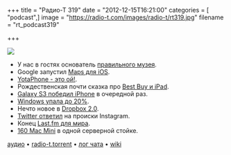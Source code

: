 +++
title = "Радио-Т 319"
date = "2012-12-15T16:21:00"
categories = [ "podcast",]
image = "https://radio-t.com/images/radio-t/rt319.jpg"
filename = "rt_podcast319"

+++

![](https://radio-t.com/images/radio-t/rt319.jpg)

* У нас в гостях основатель [правильного музея](http://www.cultofmac.com/195205/more-macs-than-they-can-count-inside-the-moscow-apple-museum-gallery/).
* Google запустил [Maps для iOS](http://techcrunch.com/2012/12/12/take-that-apple-maps/).
* [YotaPhone - это ой!](http://www.engadget.com/2012/12/13/yotaphone-dualscreen-android-hands-on/).
* Рождественская почти сказка про [Best Buy и iPad](http://gizmodo.com/5966898/best-buy-screw-up-results-in-an-amazing-buy-one-get-five-deal-on-ipads).
* [Galaxy S3 победил iPhone](http://www.cnet.com/8301-33506_1-57557848-306/galaxy-s3-beats-iphone-5-for-best-device-of-2012/) в очередной раз.
* [Windows упала до 20%](http://www.theregister.co.uk/2012/12/13/windows_market_share_just_20percent/).
* Нечто новое в [Dropbox 2.0](http://thenextweb.com/apps/2012/12/14/dropbox-updates-with-a-fresh-mobile-look-and-refined-photo-experience-on-ios/).
* [Twitter ответил](http://www.theverge.com/2012/12/11/3755908/twitter-adds-filters-but-misses-the-point) на происки Instagram.
* Конец [Last.fm для мира](http://thenextweb.com/media/2012/12/13/last-fm-to-kill-its-radio-feature-in-many-countries-next-month-making-it-a-paid-feature-i).
* [160 Mac Mini](http://habrahabr.ru/post/162023/) в одной серверной стойке.

[аудио](http://cdn.radio-t.com/rt_podcast319.mp3) • [radio-t.torrent](http://cdn.radio-t.com/torrents/rt_podcast319.mp3.torrent) • [лог чата](http://chat.radio-t.com/logs/radio-t-319.html) • [wiki](http://wiki.radio-t.com/%D0%92%D1%8B%D0%BF%D1%83%D1%81%D0%BA_319)<audio src="http://cdn.radio-t.com/rt_podcast319.mp3" preload="none"></audio>